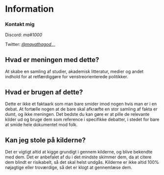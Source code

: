 # Information

### Kontakt mig

Discord: _ma#1000_

Twitter: [_@mayathagod_](https://twitter.com/mayathagod)__

## Hvad er meningen med dette?

At skabe en samling af studier, akademisk litteratur, medier og andet indhold for at retfærdiggøre for venstreorienterede politikker.&#x20;

## Hvad er brugen af dette?

Dette er ikke et faktaark som man bare smider imod nogen hvis man er i en debat. At fortælle nogen at de bare skal afkræfte en stor samling af fakta er dumt, og ikke meningen. Det bedste du kan gøre er at pille de relevante kilder ud og bruge dem som reference i specifikke debatter, i stedet for bare at smide hele dokumentet mod folk.

## Kan jeg stole på kilderne?

Det er vigtigt altid at kigge grundigt i gennem kilderne, og blive bekendte med dem. Det er anbefalet af du i det mindste skimmer dem, da at citere dem blindt er risikabelt, så det skal helst undgås. Kilderne er ikke altid 100% nøjagtige eller troværdige, så det er klogt at gennemlæse dem.

